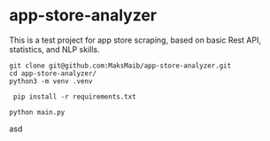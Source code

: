 # app-store-analyzer
This is a test project for app store scraping, based on basic Rest API, statistics, and NLP skills.

```
git clone git@github.com:MaksMaib/app-store-analyzer.git
cd app-store-analyzer/
python3 -m venv .venv
```
```
 pip install -r requirements.txt
```

```
python main.py 
```
asd
